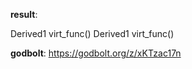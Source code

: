 **result**:
 
Derived1 virt_func()
Derived1 virt_func()
 
**godbolt**: https://godbolt.org/z/xKTzac17n
